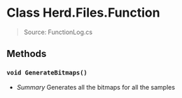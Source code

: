 # Class Herd.Files.Function
> Source: FunctionLog.cs
## Methods
### `void GenerateBitmaps()`
* *Summary*
  Generates all the bitmaps for all the samples
